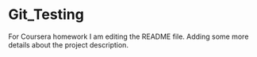 # Git_Testing
For Coursera homework
I am editing the README file. Adding some more details about the project description.
